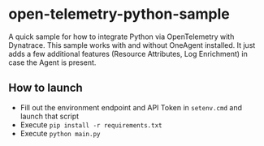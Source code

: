 # open-telemetry-python-sample
A quick sample for how to integrate Python via OpenTelemetry with Dynatrace.
This sample works with and without OneAgent installed. It just adds a few additional features (Resource Attributes, Log Enrichment) in case the Agent is present.
## How to launch
* Fill out the environment endpoint and API Token in `setenv.cmd` and launch that script
* Execute `pip install -r requirements.txt`
* Execute `python main.py`
